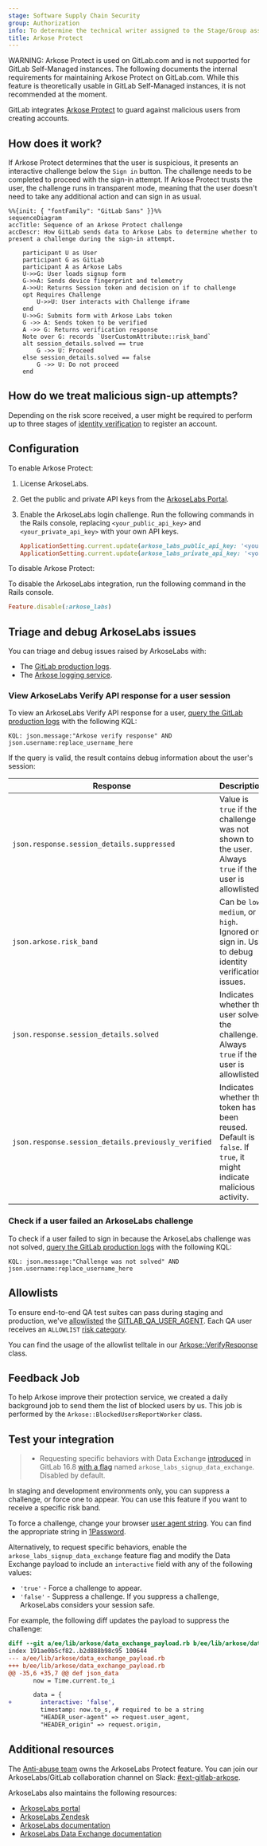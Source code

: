 ```yaml
---
stage: Software Supply Chain Security
group: Authorization
info: To determine the technical writer assigned to the Stage/Group associated with this page, see https://handbook.gitlab.com/handbook/product/ux/technical-writing/#assignments
title: Arkose Protect
---
```


WARNING:
Arkose Protect is used on GitLab.com and is not supported for GitLab Self-Managed
instances. The following documents the internal requirements for maintaining
Arkose Protect on GitLab.com. While this feature is theoretically usable in GitLab Self-Managed instances, it
is not recommended at the moment.

GitLab integrates [Arkose Protect](https://www.arkoselabs.com/platform/) to guard against
malicious users from creating accounts.

## How does it work?

If Arkose Protect determines that the user is suspicious, it presents an interactive challenge below
the `Sign in` button. The challenge needs to be completed to proceed with the sign-in
attempt. If Arkose Protect trusts the user, the challenge runs in transparent mode, meaning that the
user doesn't need to take any additional action and can sign in as usual.

```mermaid
%%{init: { "fontFamily": "GitLab Sans" }}%%
sequenceDiagram
accTitle: Sequence of an Arkose Protect challenge
accDescr: How GitLab sends data to Arkose Labs to determine whether to present a challenge during the sign-in attempt.

    participant U as User
    participant G as GitLab
    participant A as Arkose Labs
    U->>G: User loads signup form
    G->>A: Sends device fingerprint and telemetry
    A->>U: Returns Session token and decision on if to challenge
    opt Requires Challenge
        U->>U: User interacts with Challenge iframe
    end
    U->>G: Submits form with Arkose Labs token
    G ->> A: Sends token to be verified
    A ->> G: Returns verification response
    Note over G: records `UserCustomAttribute::risk_band`
    alt session_details.solved == true
        G ->> U: Proceed
    else session_details.solved == false
        G ->> U: Do not proceed
    end
```

## How do we treat malicious sign-up attempts?

Depending on the risk score received, a user might be required to perform up to three stages of [identity verification](../security/identity_verification.md) to register an account.

## Configuration

To enable Arkose Protect:

1. License ArkoseLabs.
1. Get the public and private API keys from the [ArkoseLabs Portal](https://portal.arkoselabs.com/).
1. Enable the ArkoseLabs login challenge. Run the following commands in the Rails console, replacing `<your_public_api_key>` and `<your_private_api_key>` with your own API keys.

   ```ruby
   ApplicationSetting.current.update(arkose_labs_public_api_key: '<your_public_api_key>')
   ApplicationSetting.current.update(arkose_labs_private_api_key: '<your_private_api_key>')
   ```

To disable Arkose Protect:

To disable the ArkoseLabs integration, run the following command in the Rails console.

   ```ruby
   Feature.disable(:arkose_labs)
   ```

## Triage and debug ArkoseLabs issues

You can triage and debug issues raised by ArkoseLabs with:

- The [GitLab production logs](https://log.gprd.gitlab.net).
- The [Arkose logging service](https://gitlab.com/gitlab-org/gitlab/-/blob/master/ee/lib/arkose/logger.rb).

### View ArkoseLabs Verify API response for a user session

To view an ArkoseLabs Verify API response for a user, [query the GitLab production logs](https://log.gprd.gitlab.net/goto/54b82f50-935a-11ed-9f43-e3784d7fe3ca) with the following KQL:

```plaintext
KQL: json.message:"Arkose verify response" AND json.username:replace_username_here
```

If the query is valid, the result contains debug information about the user's session:

| Response | Description |
|---------|-------------|
| `json.response.session_details.suppressed` | Value is `true` if the challenge was not shown to the user. Always `true` if the user is allowlisted. |
| `json.arkose.risk_band` | Can be `low`, `medium`, or `high`. Ignored on sign in. Use to debug identity verification issues. |
| `json.response.session_details.solved` | Indicates whether the user solved the challenge. Always `true` if the user is allowlisted. |
| `json.response.session_details.previously_verified` | Indicates whether the token has been reused. Default is `false`. If `true`, it might indicate malicious activity. |

### Check if a user failed an ArkoseLabs challenge

To check if a user failed to sign in because the ArkoseLabs challenge was not solved, [query the GitLab production logs](https://log.gprd.gitlab.net/goto/b97c8a80-935a-11ed-85ed-e7557b0a598c) with the following KQL:

```plaintext
KQL: json.message:"Challenge was not solved" AND json.username:replace_username_here
```

## Allowlists

To ensure end-to-end QA test suites can pass during staging and production, we've [allowlisted](https://developer.arkoselabs.com/docs/verify-api-v4#creating-allowlists-and-denylists) the [GITLAB_QA_USER_AGENT](https://start.1password.com/open/i?a=LKATQYUATRBRDHRRABEBH4RJ5Y&v=6gq44ckmq23vqk5poqunurdgay&i=u2wvs63affaxzi22gnfbjjw2zm&h=gitlab.1password.com). Each QA user receives an `ALLOWLIST` [risk category](https://developer.arkoselabs.com/docs/risk-score).

You can find the usage of the allowlist telltale in our [Arkose::VerifyResponse](https://gitlab.com/gitlab-org/gitlab/-/blob/master/ee/lib/arkose/verify_response.rb#L38) class.

## Feedback Job

To help Arkose improve their protection service, we created a daily background job to send them the list of blocked users by us.
This job is performed by the `Arkose::BlockedUsersReportWorker` class.

## Test your integration

> - Requesting specific behaviors with Data Exchange [introduced](https://gitlab.com/gitlab-org/gitlab/-/issues/435275) in GitLab 16.8 [with a flag](../administration/feature_flags.md) named `arkose_labs_signup_data_exchange`. Disabled by default.

In staging and development environments only, you can suppress a challenge, or force one to appear.
You can use this feature if you want to receive a specific risk band.

To force a challenge, change your browser [user agent string](https://developer.chrome.com/docs/devtools/device-mode/override-user-agent/). You can find the appropriate string in [1Password](https://start.1password.com/open/i?a=LKATQYUATRBRDHRRABEBH4RJ5Y&v=6gq44ckmq23vqk5poqunurdgay&i=5v3ushqmfgifpwyqohop5gv5xe&h=gitlab.1password.com).

Alternatively, to request specific behaviors, enable the `arkose_labs_signup_data_exchange` feature flag and modify the Data Exchange payload to include an `interactive` field with any of the following values:

- `'true'` - Force a challenge to appear.
- `'false'` - Suppress a challenge. If you suppress a challenge, ArkoseLabs considers your session safe.

For example, the following diff updates the payload to suppress the challenge:

```diff
diff --git a/ee/lib/arkose/data_exchange_payload.rb b/ee/lib/arkose/data_exchange_payload.rb
index 191ae0b5cf82..b2d888b98c95 100644
--- a/ee/lib/arkose/data_exchange_payload.rb
+++ b/ee/lib/arkose/data_exchange_payload.rb
@@ -35,6 +35,7 @@ def json_data
       now = Time.current.to_i

       data = {
+        interactive: 'false',
         timestamp: now.to_s, # required to be a string
         "HEADER_user-agent" => request.user_agent,
         "HEADER_origin" => request.origin,
```

## Additional resources

<!-- markdownlint-disable MD044 -->
The [Anti-abuse team](https://handbook.gitlab.com/handbook/engineering/development/sec/software-supply-chain-security/anti-abuse/#group-members) owns the ArkoseLabs Protect feature. You can join our ArkoseLabs/GitLab collaboration channel on Slack: [#ext-gitlab-arkose](https://gitlab.slack.com/archives/C02SGF6RLPQ).
<!-- markdownlint-enable MD044 -->

ArkoseLabs also maintains the following resources:

- [ArkoseLabs portal](https://portal.arkoselabs.com/)
- [ArkoseLabs Zendesk](https://support.arkoselabs.com/hc/en-us)
- [ArkoseLabs documentation](https://developer.arkoselabs.com/docs/documentation-guide)
- [ArkoseLabs Data Exchange documentation](https://support.arkoselabs.com/hc/en-us/articles/4410529474323-Data-Exchange-Enhanced-Detection-and-API-Source-Validation)
